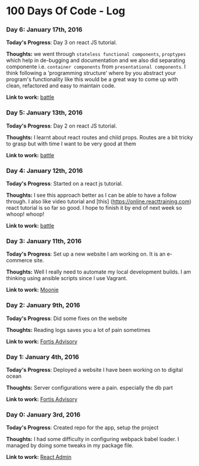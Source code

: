 # 100 Days Of Code - Log

### Day 6: January 17th, 2016

**Today's Progress**: Day 3 on react JS tutorial.

**Thoughts:** we went through ```stateless functional components```, ```proptypes``` which help in de-bugging and documentation and we also did separating componente i.e. ```container components``` from ```presentational components```. I think following a 'programming structure' where by you abstract your program's functionality like this would be a great way to come up with clean, refactored and easy to maintain code.

**Link to work:** [battle](https://github.com/musale/battle)

### Day 5: January 13th, 2016

**Today's Progress**: Day 2 on react JS tutorial.

**Thoughts:** I learnt about react routes and child props. Routes are a bit tricky to grasp but with time I want to be very good at them

**Link to work:** [battle](https://github.com/musale/battle)

### Day 4: January 12th, 2016

**Today's Progress**: Started on a react js tutorial.

**Thoughts:** I see this approach better as I can be able to have a follow through. I also like video tutorial and [this] (https://online.reacttraining.com) react tutorial is so far so good. I hope to finish it by end of next week so whoop! whoop!

**Link to work:** [battle](https://github.com/musale/battle)

### Day 3: January 11th, 2016

**Today's Progress**: Set up a new website I am working on. It is an e-commerce site.

**Thoughts:** Well I really need to automate my local development builds. I am thinking using ansible scripts since I use Vagrant.

**Link to work:** [Moonie](https://github.com/musale/moonie)

### Day 2: January 9th, 2016

**Today's Progress**: Did some fixes on the website

**Thoughts:** Reading logs saves you a lot of pain sometimes

**Link to work:** [Fortis Advisory](http://fortisadvisory.co.ke)

### Day 1: January 4th, 2016

**Today's Progress**: Deployed a website I have been working on to digital ocean

**Thoughts:** Server configurations were a pain. especially the db part

**Link to work:** [Fortis Advisory](http://fortisadvisory.co.ke)

### Day 0: January 3rd, 2016

**Today's Progress**: Created repo for the app, setup the project

**Thoughts:** I had some difficulty in configuring webpack babel loader. I managed by doing some tweaks in my package file.

**Link to work:** [React Admin](https://github.com/musale/su)
